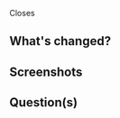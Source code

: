 Closes <!-- ISSUE # -->

## What's changed?

<!-- Give a brief description of what you did, why, and how. -->

## Screenshots
<!-- Please include screenshots if the change affects what the user sees -->

## Question(s)
<!-- if you have any questions or things you'd like to further investigate, drop that info here -->
